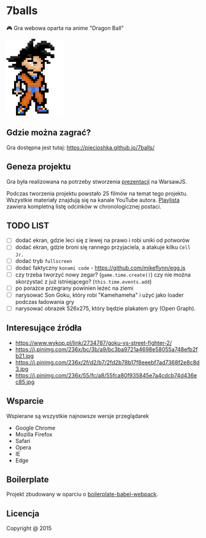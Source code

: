 # 7balls

:video_game: Gra webowa oparta na anime "Dragon Ball"

![](./docs/screenshots/son-goku-standing-150x200.png)

## Gdzie można zagrać?

Gra dostępna jest tutaj: <https://piecioshka.github.io/7balls/>

## Geneza projektu

Gra była realizowana na potrzeby stworzenia
[prezentacji](https://www.youtube.com/watch?v=klDeljOKDjU) na WarsawJS.

Podczas tworzenia projektu powstało 25 filmów na temat tego projektu.
Wszystkie materiały znajdują się na kanale YouTube autora.
[Playlista](https://www.youtube.com/playlist?list=PLDTdlgCXlVhjAlKJ1W2Y12Xejvt4Ih02p)
zawiera kompletną listę odcinków w chronologicznej postaci.

## TODO LIST

* [ ] dodać ekran, gdzie leci się z lewej na prawo i robi uniki od potworów
* [ ] dodać ekran, gdzie broni się rannego przyjaciela, a atakuje kilku `Cell Jr.`
* [ ] dodać tryb `fullscreen`
* [ ] dodać faktyczny `konami code` - https://github.com/mikeflynn/egg.js
* [ ] czy trzeba tworzyć nowy zegar? (`game.time.create()`) czy nie można
skorzystać z już istniejącego? (`this.time.events.add`)
* [ ] po porażce przegrany powinien leżeć na ziemi
* [ ] narysować Son Goku, który robi "Kamehameha" i użyć jako loader podczas ładowania gry
* [ ] narysować obrazek 526x275, który będzie plakatem gry (Open Graph).

## Interesujące źródła

* <https://www.wykop.pl/link/2734787/goku-vs-street-fighter-2/>
* <https://i.pinimg.com/236x/bc/3b/a9/bc3ba9721a4698e58055a748efb2fb21.jpg>
* <https://i.pinimg.com/236x/2f/d2/b7/2fd2b78b17f8eeebf7ad7368f2e8c8d3.jpg>
* <https://i.pinimg.com/236x/55/fc/a8/55fca80f935845e7a4cdcb74d436ec85.jpg>

## Wsparcie

Wspierane są wszystkie najnowsze wersje przeglądarek

* Google Chrome
* Mozilla Firefox
* Safari
* Opera
* IE
* Edge

## Boilerplate

Projekt zbudowany w oparciu o [boilerplate-babel-webpack](https://github.com/piecioshka/boilerplate-babel-webpack).

## Licencja

Copyright @ 2015
